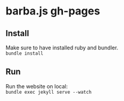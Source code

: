 # barba.js gh-pages

## Install
Make sure to have installed ruby and bundler.  
`bundle install`

## Run
Run the website on local:  
`bundle exec jekyll serve --watch`
